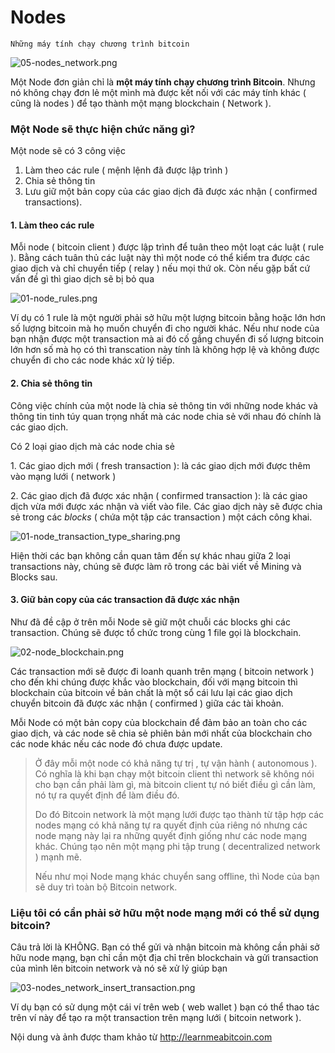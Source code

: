 # Nodes

`Những máy tính chạy chương trình bitcoin`

![05-nodes_network.png](/uploads/05-nodes_network.png)

Một Node đơn giản chỉ là **một máy tính chạy chương trình Bitcoin**. Nhưng nó không chạy đơn lẻ một mình mà được kết nối với các máy tính khác ( cũng là nodes ) để tạo thành một mạng blockchain ( Network ).

### Một Node sẽ thực hiện chức năng gì?

Một node sẽ có 3 công việc

1. Làm theo các rule ( mệnh lệnh đã được lập trình )
2. Chia sẻ thông tin
3. Lưu giữ một bản copy của các giao dịch đã được xác nhận ( confirmed transactions).

#### 1\. Làm theo các rule

Mỗi node ( bitcoin client ) được lập trình để tuân theo một loạt các luật ( rule ). Bằng cách tuân thủ các luật này thì một node có thể kiểm tra được các giao dịch và chỉ chuyển tiếp ( relay ) nếu mọi thứ ok. Còn nếu gặp bất cứ vấn đề gì thì giao dịch sẽ bị bỏ qua

![01-node_rules.png](/uploads/01-node_rules.png)

Ví dụ có 1 rule là một người phải sở hữu một lượng bitcoin bằng hoặc lớn hơn số lượng bitcoin mà họ muốn chuyển đi cho người khác. Nếu như node của bạn nhận được một transaction mà ai đó cố gắng chuyển đi số lượng bitcoin lớn hơn số mà họ có thì transcation này tính là không hợp lệ và không được chuyển đi cho các node khác xử lý tiếp.

#### 2\. Chia sẻ thông tin

Công việc chính của một node là chia sẻ thông tin với những node khác và thông tin tinh túy quan trọng nhất mà các node chia sẻ với nhau đó chính là các giao dịch.

Có 2 loại giao dịch mà các node chia sẻ

1\. Các giao dịch mới ( fresh transaction ): là các giao dịch mới được thêm vào mạng lưới ( network )

2\. Các giao dịch đã được xác nhận ( confirmed transaction ): là các giao dịch vừa mới được xác nhận và viết vào file. Các giao dịch này sẽ được chia sẻ trong các _blocks_ ( chứa một tập các transaction ) một cách công khai.

![01-node_transaction_type_sharing.png](/uploads/01-node_transaction_type_sharing.png)

Hiện thời các bạn không cần quan tâm đến sự khác nhau giữa 2 loại transactions này, chúng sẽ được làm rõ trong các bài viết về Mining và Blocks sau.

#### 3\. Giữ bản copy của các transaction đã được xác nhận

Như đã đề cập ở trên mỗi Node sẽ giữ một chuỗi các blocks ghi các transaction. Chúng sẽ được tổ chức trong cùng 1 file gọi là blockchain.

![02-node_blockchain.png](/uploads/02-node_blockchain.png)

Các transaction mới sẽ được đi loanh quanh trên mạng ( bitcoin network ) cho đến khi chúng được khắc vào blockchain, đối với mạng bitcoin thì blockchain của bitcoin về bản chất là một sổ cái lưu lại các giao dịch chuyển bitcoin đã được xác nhận ( confirmed ) giữa các tài khoản.

Mỗi Node có một bản copy của blockchain để đảm bảo an toàn cho các giao dịch, và các node sẽ chia sẻ phiên bản mới nhất của blockchain cho các node khác nếu các node đó chưa được update.

> Ở đây mỗi một node có khả năng tự trị , tự vận hành ( autonomous ). Có nghĩa là khi bạn chạy một bitcoin client thì network sẽ không nói cho bạn cần phải làm gì, mà bitcoin client tự nó biết điều gì cần làm, nó tự ra quyết định để làm điều đó.
> 
> Do đó Bitcoin network là một mạng lưới được tạo thành từ tập hợp các nodes mạng có khả năng tự ra quyết định của riêng nó nhưng các node mạng này lại ra những quyết định giống như các node mạng khác. Chúng tạo nên một mạng phi tập trung ( decentralized network ) mạnh mẽ.
> 
> Nếu như mọi Node mạng khác chuyển sang offline, thì Node của bạn sẽ duy trì toàn bộ Bitcoin network.

### Liệu tôi có cần phải sở hữu một node mạng mới có thể sử dụng bitcoin?

Câu trả lời là KHÔNG. Bạn có thể gửi và nhận bitcoin mà không cần phải sở hữu node mạng, bạn chỉ cần một địa chỉ trên blockchain và gửi transaction của mình lên bitcoin network và nó sẽ xử lý giúp bạn

![03-nodes_network_insert_transaction.png](/uploads/03-nodes_network_insert_transaction.png)

Ví dụ bạn có sử dụng một cái ví trên web ( web wallet ) bạn có thể thao tác trên ví này để tạo ra một transaction trên mạng lưới ( bitcoin network ).

Nội dung và ảnh được tham khảo từ http://learnmeabitcoin.com